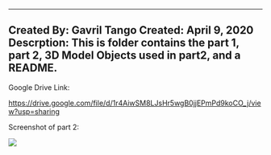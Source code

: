 ------------------------
Created By: Gavril Tango
Created: April 9, 2020
Descrption: This is folder contains the part 1, part 2, 3D Model Objects used in part2, and a README.
------------------------

Google Drive Link:

https://drive.google.com/file/d/1r4AiwSM8LJsHr5wgB0jjEPmPd9koCO_j/view?usp=sharing

Screenshot of part 2:

![](master/images/part2SC.png)



